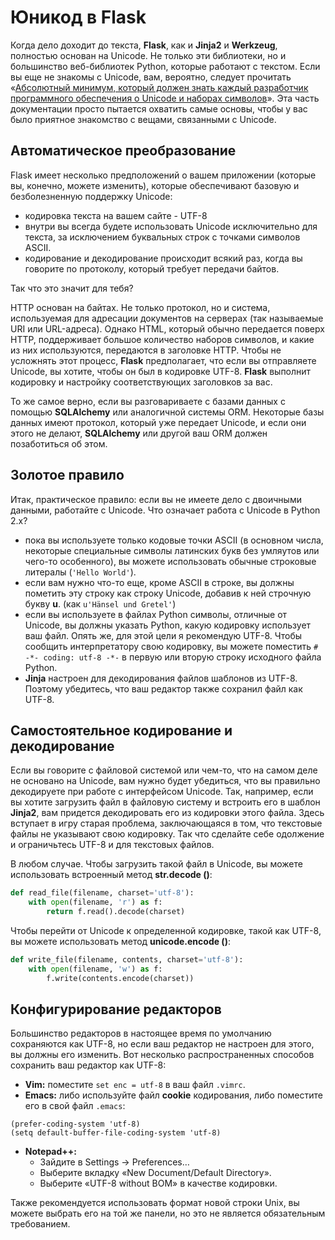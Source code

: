 # Юникод в Flask

Когда дело доходит до текста, **Flask**, как и **Jinja2** и **Werkzeug**, полностью основан на Unicode. Не только эти библиотеки, но и большинство веб-библиотек Python, которые работают с текстом. Если вы еще не знакомы с Unicode, вам, вероятно, следует прочитать «[Абсолютный минимум, который должен знать каждый разработчик программного обеспечения о Unicode и наборах символов](https://www.joelonsoftware.com/2003/10/08/the-absolute-minimum-every-software-developer-absolutely-positively-must-know-about-unicode-and-character-sets-no-excuses/)». Эта часть документации просто пытается охватить самые основы, чтобы у вас было приятное знакомство с вещами, связанными с Unicode.

## Автоматическое преобразование

Flask имеет несколько предположений о вашем приложении (которые вы, конечно, можете изменить), которые обеспечивают базовую и безболезненную поддержку Unicode:

* кодировка текста на вашем сайте - UTF-8
* внутри вы всегда будете использовать Unicode исключительно для текста, за исключением буквальных строк с точками символов ASCII.
* кодирование и декодирование происходит всякий раз, когда вы говорите по протоколу, который требует передачи байтов.

Так что это значит для тебя?

HTTP основан на байтах. Не только протокол, но и система, используемая для адресации документов на серверах (так называемые URI или URL-адреса). Однако HTML, который обычно передается поверх HTTP, поддерживает большое количество наборов символов, и какие из них используются, передаются в заголовке HTTP. Чтобы не усложнять этот процесс, **Flask** предполагает, что если вы отправляете Unicode, вы хотите, чтобы он был в кодировке UTF-8. **Flask** выполнит кодировку и настройку соответствующих заголовков за вас.

То же самое верно, если вы разговариваете с базами данных с помощью **SQLAlchemy** или аналогичной системы ORM. Некоторые базы данных имеют протокол, который уже передает Unicode, и если они этого не делают, **SQLAlchemy** или другой ваш ORM должен позаботиться об этом.

## Золотое правило

Итак, практическое правило: если вы не имеете дело с двоичными данными, работайте с Unicode. Что означает работа с Unicode в Python 2.x?

* пока вы используете только кодовые точки ASCII (в основном числа, некоторые специальные символы латинских букв без умляутов или чего-то особенного), вы можете использовать обычные строковые литералы (`'Hello World'`).
* если вам нужно что-то еще, кроме ASCII в строке, вы должны пометить эту строку как строку Unicode, добавив к ней строчную букву **u**. (как `u'Hänsel und Gretel'`)
* если вы используете в файлах Python символы, отличные от Unicode, вы должны указать Python, какую кодировку использует ваш файл. Опять же, для этой цели я рекомендую UTF-8. Чтобы сообщить интерпретатору свою кодировку, вы можете поместить `# -*- coding: utf-8 -*-` в первую или вторую строку исходного файла Python.
* **Jinja** настроен для декодирования файлов шаблонов из UTF-8. Поэтому убедитесь, что ваш редактор также сохранил файл как UTF-8.

## Самостоятельное кодирование и декодирование

Если вы говорите с файловой системой или чем-то, что на самом деле не основано на Unicode, вам нужно будет убедиться, что вы правильно декодируете при работе с интерфейсом Unicode. Так, например, если вы хотите загрузить файл в файловую систему и встроить его в шаблон **Jinja2**, вам придется декодировать его из кодировки этого файла. Здесь вступает в игру старая проблема, заключающаяся в том, что текстовые файлы не указывают свою кодировку. Так что сделайте себе одолжение и ограничьтесь UTF-8 и для текстовых файлов.

В любом случае. Чтобы загрузить такой файл в Unicode, вы можете использовать встроенный метод **str.decode ()**:

```python
def read_file(filename, charset='utf-8'):
    with open(filename, 'r') as f:
        return f.read().decode(charset)
```

Чтобы перейти от Unicode к определенной кодировке, такой как UTF-8, вы можете использовать метод **unicode.encode ()**:

```python
def write_file(filename, contents, charset='utf-8'):
    with open(filename, 'w') as f:
        f.write(contents.encode(charset))
```

## Конфигурирование редакторов

Большинство редакторов в настоящее время по умолчанию сохраняются как UTF-8, но если ваш редактор не настроен для этого, вы должны его изменить. Вот несколько распространенных способов сохранить ваш редактор как UTF-8:

* **Vim:** поместите `set enc = utf-8` в ваш файл `.vimrc`.
* **Emacs:** либо используйте файл **cookie** кодирования, либо поместите его в свой файл `.emacs`:

```
(prefer-coding-system 'utf-8)
(setq default-buffer-file-coding-system 'utf-8)
```

* **Notepad++:**
  * Зайдите в Settings -> Preferences…
  * Выберите вкладку «New Document/Default Directory».
  * Выберите «UTF-8 without BOM» в качестве кодировки.

Также рекомендуется использовать формат новой строки Unix, вы можете выбрать его на той же панели, но это не является обязательным требованием.

